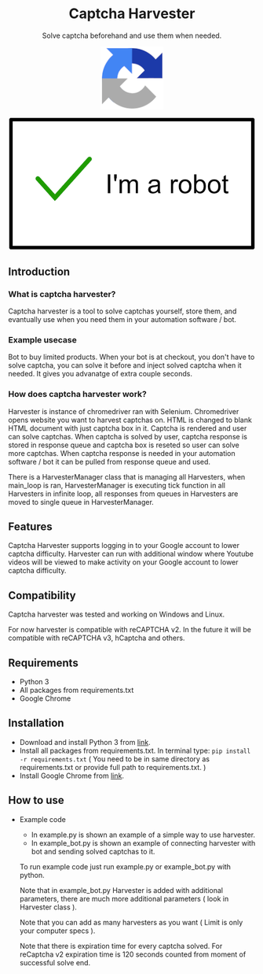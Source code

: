<h1 align="center">Captcha Harvester</h1>
<p align="center">Solve captcha beforehand and use them when needed.</p>
<p align="center"><img src="img/icon.png"/></p>
<p align="center"><img src="img/logo.png" width=500;/></p>


## Introduction

### What is captcha harvester?

Captcha harvester is a tool to solve captchas yourself, store them, and evantually use when you need them in your automation software / bot.

### Example usecase

Bot to buy limited products. When your bot is at checkout, you don't have to solve captcha, you can solve it before and inject solved captcha when it needed. It gives you advanatge of extra couple seconds.

### How does captcha harvester work?

Harvester is instance of chromedriver ran with Selenium. Chromedriver opens website you want to harvest captchas on. HTML is changed to blank HTML document with just captcha box in it. Captcha is rendered and user can solve captchas. When captcha is solved by user, captcha response is stored in response queue and captcha box is reseted so user can solve more captchas. When captcha response is needed in your automation software / bot it can be pulled from response queue and used.

There is a HarvesterManager class that is managing all Harvesters, when main_loop is ran, HarvesterManager is executing tick function in all Harvesters in infinite loop, all responses from queues in Harvesters are moved to single queue in HarvesterManager.

## Features

Captcha Harvester supports logging in to your Google account to lower captcha difficulty.
Harvester can run with additional window where Youtube videos will be viewed to make activity on your Google account to lower captcha difficulty. 

## Compatibility

Captcha harvester was tested and working on Windows and Linux.

For now harvester is compatible with reCAPTCHA v2. In the future it will be compatible with reCAPTCHA v3, hCaptcha and others.

## Requirements

- Python 3
- All packages from requirements.txt
- Google Chrome

## Installation

- Download and install Python 3 from <a href="https://www.python.org/downloads/">link</a>.
- Install all packages from requirements.txt. In terminal type: `pip install -r requirements.txt` ( You need to be in same directory as requirements.txt or provide full path to requirements.txt. )
- Install Google Chrome from <a href="https://www.google.com/chrome/">link</a>.

## How to use

- Example code

    - In example.py is shown an example of a simple way to use harvester.
    - In example_bot.py is shown an example of connecting harvester with bot and sending solved captchas to it.

    To run example code just run example.py or example_bot.py with python.
    
    Note that in example_bot.py Harvester is added with additional parameters, there are much more additional parameters ( look in Harvester class ).
    
    Note that you can add as many harvesters as you want ( Limit is only your computer specs ).
    
    Note that there is expiration time for every captcha solved. For reCaptcha v2 expiration time is 120 seconds counted from moment of successful solve end.
